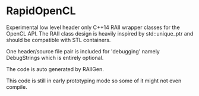 # RapidOpenCL

Experimental low level header only C++14 RAII wrapper classes for the OpenCL API. The RAII class design is heavily inspired by std::unique_ptr and should be compatible with STL containers.

One header/source file pair is included for 'debugging' namely DebugStrings which is entirely optional.

The code is auto generated by RAIIGen.

This code is still in early prototyping mode so some of it might not even compile.
